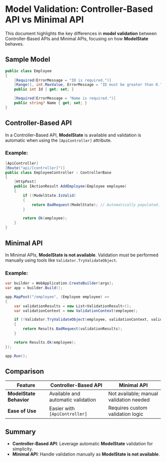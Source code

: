 # Model Validation: Controller-Based API vs Minimal API

This document highlights the key differences in **model validation** between Controller-Based APIs and Minimal APIs, focusing on how **ModelState** behaves.

## Sample Model
```csharp
public class Employee
{
    [Required(ErrorMessage = "ID is required.")]
    [Range(1, int.MaxValue, ErrorMessage = "ID must be greater than 0.")]
    public int Id { get; set; }

    [Required(ErrorMessage = "Name is required.")]
    public string? Name { get; set; }
}
```

## Controller-Based API
In a Controller-Based API, **ModelState** is available and validation is automatic when using the `[ApiController]` attribute.

### Example:
```csharp
[ApiController]
[Route("api/[controller]")]
public class EmployeeController : ControllerBase
{
    [HttpPost]
    public IActionResult AddEmployee(Employee employee)
    {
        if (!ModelState.IsValid)
        {
            return BadRequest(ModelState); // Automatically populated.
        }

        return Ok(employee);
    }
}
```

## Minimal API
In Minimal APIs, **ModelState is not available**. Validation must be performed manually using tools like `Validator.TryValidateObject`.

### Example:
```csharp
var builder = WebApplication.CreateBuilder(args);
var app = builder.Build();

app.MapPost("/employee", (Employee employee) =>
{
    var validationResults = new List<ValidationResult>();
    var validationContext = new ValidationContext(employee);

    if (!Validator.TryValidateObject(employee, validationContext, validationResults, true))
    {
        return Results.BadRequest(validationResults);
    }

    return Results.Ok(employee);
});

app.Run();
```

## Comparison
| Feature                     | Controller-Based API                  | Minimal API                              |
|-----------------------------|---------------------------------------|-----------------------------------------|
| **ModelState Behavior**     | Available and automatic validation    | Not available; manual validation needed |
| **Ease of Use**             | Easier with `[ApiController]`         | Requires custom validation logic         |

## Summary
- **Controller-Based API**: Leverage automatic **ModelState** validation for simplicity.
- **Minimal API**: Handle validation manually as **ModelState is not available**.
